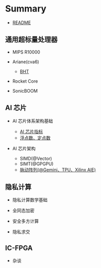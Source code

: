 # Summary

* [README](README.md)

## 通用超标量处理器
* MIPS R10000
* Ariane(cva6)
	* [BHT](./blog/cva6/bht.md)

* Rocket Core

* SonicBOOM

## AI 芯片

* AI 芯片体系架构基础
	* [AI 芯片指标](./blog/AI/AI芯片指标.md)
	* [浮点数、定点数](./blog/hardfix/README.md)

* AI 芯片架构
	* SIMD(@Vector)
	* SIMT(@GPGPU)
	* [脉动阵列(@Gemini、TPU、Xilinx AIE)](./blog/hardalgo/systolic-array.md)

## 隐私计算

* 隐私计算数学基础

* 全同态加密

* 安全多方计算

* 隐私求交

## IC-FPGA

* 杂谈











